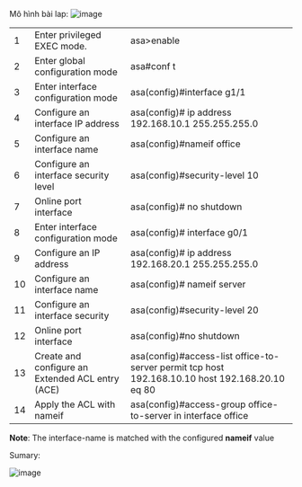 Mô hình bài lap:
![image](https://github.com/SudoNguyenNN/Administrator-Security/assets/50360416/96df50be-f8b3-46bf-ab3a-21edecfc57f8)

| | | |
|-- |---- |---- |
|1| Enter privileged EXEC mode.|asa>enable|
|2| Enter global configuration mode| asa#conf t|
|3| Enter interface configuration mode| asa(config)#interface g1/1|
|4| Configure an interface IP address| asa(config)# ip address 192.168.10.1 255.255.255.0|
|5| Configure an interface name| asa(config)#nameif office|
|6| Configure an interface security level| asa(config)#security-level 10|
|7| Online port interface| asa(config)# no shutdown|
|8| Enter interface configuration mode| asa(config)# interface g0/1
|9| Configure an IP address| asa(config)# ip address 192.168.20.1 255.255.255.0|
|10| Configure an interface name| asa(config)# nameif server|
|11| Configure an interface security| asa(config)#security-level 20|
|12| Online port interface| asa(config)#no shutdown|
|13| Create and configure an Extended ACL entry (ACE)| asa(config)#access-list office-to-server permit tcp host 192.168.10.10 host 192.168.20.10 eq 80|
|14| Apply the ACL with nameif| asa(config)#access-group office-to-server in interface office| 

**Note**: The interface-name is matched with the configured **nameif** value

Sumary:

![image](https://github.com/SudoNguyenNN/Administrator-Security/assets/50360416/d27effe8-34d7-44b5-96ff-55a8766c3b22)

